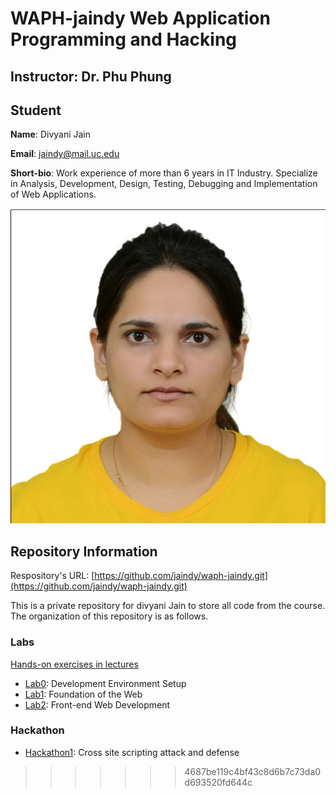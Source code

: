 # WAPH-jaindy Web Application Programming and Hacking

## Instructor: Dr. Phu Phung

## Student

**Name**: Divyani Jain

**Email**: jaindy@mail.uc.edu

**Short-bio**: Work experience of more than 6 years in IT Industry. Specialize in Analysis, Development, Design, Testing, Debugging and Implementation of Web Applications. 

![Divyani Headshot!](/Images/Divyani_Jain.jpg)

## Repository Information

Respository's URL: [https://github.com/jaindy/waph-jaindy.git](https://github.com/jaindy/waph-jaindy.git)

This is a private repository for divyani Jain to store all code from the course. The organization of this repository is as follows.

### Labs 

[Hands-on exercises in lectures](https://github.com/jaindy/waph-jaindy/tree/main/labs)

  - [Lab0](https://github.com/jaindy/waph-jaindy/tree/main/labs/lab0): Development Environment Setup 
  - [Lab1](https://github.com/jaindy/waph-jaindy/tree/main/labs/lab1): Foundation of the Web 
  - [Lab2](https://github.com/jaindy/waph-jaindy/tree/main/labs/lab2): Front-end Web Development
 
### Hackathon

 - [Hackathon1](https://github.com/jaindy/waph-jaindy/tree/main/hackathons/hackathon1): Cross site scripting attack and defense


>>>>>>> 4687be119c4bf43c8d6b7c73da0d693520fd644c
